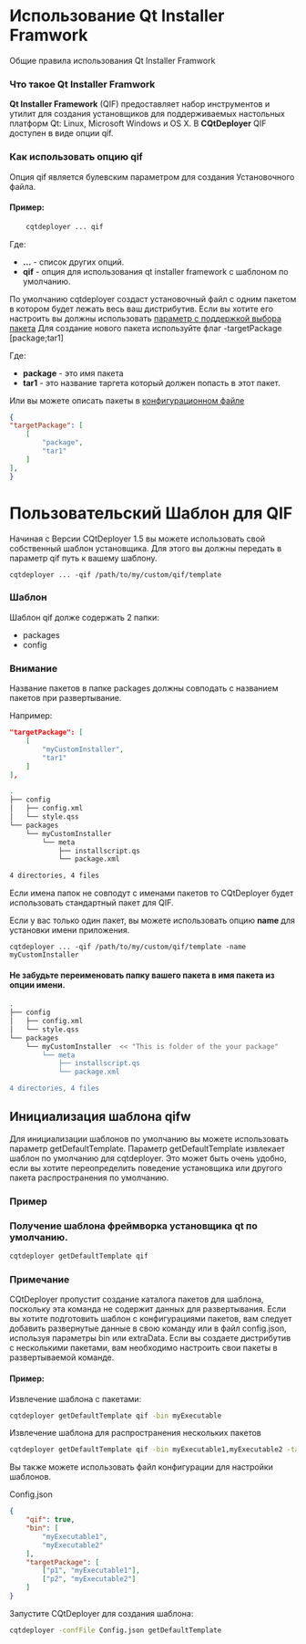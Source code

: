 # Использование Qt Installer Framwork

Общие правила использования Qt Installer Framwork

### Что такое Qt Installer Framwork

**Qt Installer Framework** (QIF) предоставляет набор инструментов и утилит для создания установщиков для поддерживаемых настольных платформ Qt: Linux, Microsoft Windows и OS X.
В **CQtDeployer** QIF доступен в виде опции qif.

### Как использовать опцию qif

Опция qif является булевским параметром для создания Установочного файла.

#### Пример:

``` bash
    cqtdeployer ... qif
```

Где:
* **...** - список других опций.
* **qif** - опция для использования qt installer framework с шаблоном по умолчанию.


По умолчанию cqtdeployer создаст установочный файл с одним пакетом в котором будет лежать весь ваш дистрибутив.
Если вы хотите его настроить вы должны использовать [параметр c поддержкой выбора пакета](Options.md)
Для создание нового пакета используйте флаг -targetPackage [package;tar1]


Где:

* **package** - это имя пакета
* **tar1** - это название таргета который должен попасть в этот пакет.

Или вы можете описать пакеты в [конфигурационном файле](DeployConfigFile.md)

```json
{
"targetPackage": [
    [
        "package",
        "tar1"
    ]
],
}
```

# Пользовательский Шаблон для QIF

Начиная с Версии CQtDeployer 1.5 вы можете использовать свой собственный шаблон установщика. Для этого вы должны передать в параметр qif путь к вашему шаблону.

```
cqtdeployer ... -qif /path/to/my/custom/qif/template
```

### Шаблон 

Шаблон qif долже содержать 2 папки:
* packages 
* config

### Внимание

Название пакетов в папке packages должны совподать с названием пакетов при развертывание.

Например:

```json
"targetPackage": [
    [
        "myCustomInstaller",
        "tar1"
    ]
],
```

```bash
.
├── config
│   ├── config.xml
│   └── style.qss
└── packages
    └── myCustomInstaller
        └── meta
            ├── installscript.qs
            └── package.xml

4 directories, 4 files

```

Если имена папок не совподут с именами пакетов то CQtDeployer будет использовать стандартный пакет для QIF.

Если у вас только один пакет, вы можете использовать опцию **name** для установки имени приложения.

```
cqtdeployer ... -qif /path/to/my/custom/qif/template -name myCustomInstaller
```

#### Не забудьте переименовать папку вашего пакета в имя пакета из опции имени.


```bash
.
├── config
│   ├── config.xml
│   └── style.qss
└── packages
    └── myCustomInstaller  << "This is folder of the your package"
        └── meta
            ├── installscript.qs
            └── package.xml

4 directories, 4 files

```


## Инициализация шаблона qifw

Для инициализации шаблонов по умолчанию вы можете использовать параметр getDefaultTemplate.
Параметр getDefaultTemplate извлекает шаблон по умолчанию для cqtdeployer. Это может быть очень удобно, если вы хотите переопределить поведение установщика или другого пакета распространения по умолчанию.

### Пример

### Получение шаблона фреймворка установщика qt по умолчанию.

```bash
cqtdeployer getDefaultTemplate qif
```

### Примечание

CQtDeployer пропустит создание каталога пакетов для шаблона, поскольку эта команда не содержит данных для развертывания.
Если вы хотите подготовить шаблон с конфигурациями пакетов, вам следует добавить развернутые данные в свою команду или в файл config.json, используя параметры bin или extraData.
Если вы создаете дистрибутив с несколькими пакетами, вам необходимо настроить свои пакеты в развертываемой команде.


#### Пример:

Извлечение шаблона с пакетами:

```bash
cqtdeployer getDefaultTemplate qif -bin myExecutable
```

Извлечение шаблона для распространения нескольких пакетов

```bash
cqtdeployer getDefaultTemplate qif -bin myExecutable1,myExecutable2 -targetPackage p1;myExecutable1,p2;myExecutable2
```

Вы также можете использовать файл конфигурации для настройки шаблонов.

Config.json

```json
{
    "qif": true,
    "bin": [
        "myExecutable1",
        "myExecutable2"
    ],
    "targetPackage": [
        ["p1", "myExecutable1"],
        ["p2", "myExecutable2"]
    ]
}
```

Запустите CQtDeployer для создания шаблона:

```bash
cqtdeployer -confFile Config.json getDefaultTemplate
```
